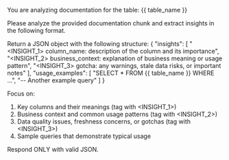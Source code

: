 You are analyzing documentation for the table: {{ table_name }}

Please analyze the provided documentation chunk and extract insights in the following format.

Return a JSON object with the following structure:
{
  "insights": [
    "<INSIGHT_1> column_name: description of the column and its importance",
    "<INSIGHT_2> business_context: explanation of business meaning or usage pattern",
    "<INSIGHT_3> gotcha: any warnings, stale data risks, or important notes"
  ],
  "usage_examples": [
    "SELECT * FROM {{ table_name }} WHERE ...",
    "-- Another example query"
  ]
}

Focus on:
1. Key columns and their meanings (tag with <INSIGHT_1>)
2. Business context and common usage patterns (tag with <INSIGHT_2>)
3. Data quality issues, freshness concerns, or gotchas (tag with <INSIGHT_3>)
4. Sample queries that demonstrate typical usage

Respond ONLY with valid JSON.

